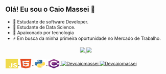 ## Olá! Eu sou o Caio Massei 👋


- 🔭 Estudante de software Developer.
- 🌱 Estudante de Data Science.
- 🔭 Apaixonado por tecnologia
- ⚡ Em busca da minha primeira oportunidade no Mercado de Trabalho.


<div align="center">
  <a href="https://github.com/devcaiomassei">
  <img height="180em" src="https://github-readme-stats.vercel.app/api?username=devcaiomassei&show_icons=true&theme=cobalt&include_all_commits=true&count_private=true"/>
  <img height="180em" src="https://github-readme-stats.vercel.app/api/top-langs/?username=devcaiomassei&layout=compact&langs_count=7&theme=cobalt"/>
</div>

<div style="display: inline_block"><br>
  <img align="center" alt="devcaiomassei" height="30" width="40" src="https://raw.githubusercontent.com/devicons/devicon/master/icons/javascript/javascript-plain.svg">
 <img align="center" alt="devcaiomassei" height="30" width="40" src="https://raw.githubusercontent.com/devicons/devicon/master/icons/html5/html5-original.svg">
  <img align="center" alt="Devvcaiomassei" height="30" width="40" src="https://raw.githubusercontent.com/devicons/devicon/master/icons/python/python-original.svg">
<img align="center" alt="Devcaiomassei" height="30" width="40" src="https://raw.githubusercontent.com/devicons/devicon/master/icons/csharp/csharp-original.svg"
  <img align="center" alt="Devcaiomassei" height="30" width="40" src="https://cdn.jsdelivr.net/gh/devicons/devicon/icons/github/github-original.svg" />
    <img align="center" alt="Devcaiomassei" height="30" width="40" src="https://cdn.jsdelivr.net/gh/devicons/devicon/icons/java/java-original.svg" />
      <img align="center" alt="Devcaiomassei" height="30" width="40" src="https://cdn.jsdelivr.net/gh/devicons/devicon/icons/aws/aws-original.svg" />
